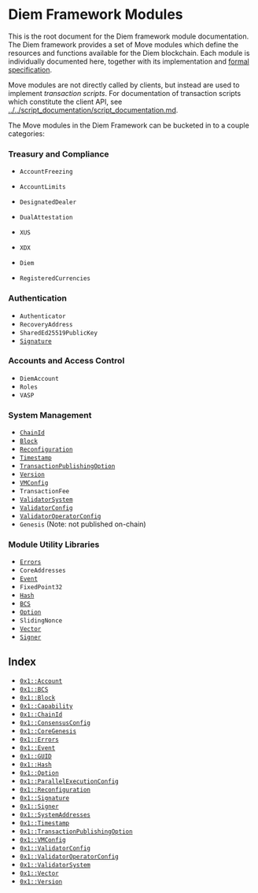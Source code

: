 
<a name="@Diem_Framework_Modules_0"></a>

# Diem Framework Modules


This is the root document for the Diem framework module documentation. The Diem framework provides a set of Move
modules which define the resources and functions available for the Diem blockchain. Each module is individually
documented here, together with its implementation and
[formal specification](../../script_documentation/spec_documentation.md).

Move modules are not directly called by clients, but instead are used to implement *transaction scripts*.
For documentation of transaction scripts which constitute the client API, see
[../../script_documentation/script_documentation.md](../../script_documentation/script_documentation.md).

The Move modules in the Diem Framework can be bucketed in to a couple categories:


<a name="@Treasury_and_Compliance_1"></a>

### Treasury and Compliance

* <code>AccountFreezing</code>
* <code>AccountLimits</code>
* <code>DesignatedDealer</code>
* <code>DualAttestation</code>

* <code>XUS</code>
* <code>XDX</code>
* <code>Diem</code>
* <code>RegisteredCurrencies</code>


<a name="@Authentication_2"></a>

### Authentication

* <code>Authenticator</code>
* <code>RecoveryAddress</code>
* <code>SharedEd25519PublicKey</code>
* <code><a href="Signature.md#0x1_Signature">Signature</a></code>


<a name="@Accounts_and_Access_Control_3"></a>

### Accounts and Access Control

* <code>DiemAccount</code>
* <code>Roles</code>
* <code>VASP</code>


<a name="@System_Management_4"></a>

### System Management

* <code><a href="ChainId.md#0x1_ChainId">ChainId</a></code>
* <code><a href="Block.md#0x1_Block">Block</a></code>
* <code><a href="Reconfiguration.md#0x1_Reconfiguration">Reconfiguration</a></code>
* <code><a href="Timestamp.md#0x1_Timestamp">Timestamp</a></code>
* <code><a href="TransactionPublishingOption.md#0x1_TransactionPublishingOption">TransactionPublishingOption</a></code>
* <code><a href="Version.md#0x1_Version">Version</a></code>
* <code><a href="VMConfig.md#0x1_VMConfig">VMConfig</a></code>
* <code>TransactionFee</code>
* <code><a href="ValidatorSystem.md#0x1_ValidatorSystem">ValidatorSystem</a></code>
* <code><a href="ValidatorConfig.md#0x1_ValidatorConfig">ValidatorConfig</a></code>
* <code><a href="ValidatorOperatorConfig.md#0x1_ValidatorOperatorConfig">ValidatorOperatorConfig</a></code>
* <code>Genesis</code> (Note: not published on-chain)


<a name="@Module_Utility_Libraries_5"></a>

### Module Utility Libraries

* <code><a href="../MoveStdlib/Errors.md#0x1_Errors">Errors</a></code>
* <code>CoreAddresses</code>
* <code><a href="../MoveStdlib/Event.md#0x1_Event">Event</a></code>
* <code>FixedPoint32</code>
* <code><a href="../MoveStdlib/Hash.md#0x1_Hash">Hash</a></code>
* <code><a href="../MoveStdlib/BCS.md#0x1_BCS">BCS</a></code>
* <code><a href="../MoveStdlib/Option.md#0x1_Option">Option</a></code>
* <code>SlidingNonce</code>
* <code><a href="../MoveStdlib/Vector.md#0x1_Vector">Vector</a></code>
* <code><a href="../MoveStdlib/Signer.md#0x1_Signer">Signer</a></code>


<a name="@Index_6"></a>

## Index


-  [`0x1::Account`](Account.md#0x1_Account)
-  [`0x1::BCS`](../MoveStdlib/BCS.md#0x1_BCS)
-  [`0x1::Block`](Block.md#0x1_Block)
-  [`0x1::Capability`](../MoveStdlib/Capability.md#0x1_Capability)
-  [`0x1::ChainId`](ChainId.md#0x1_ChainId)
-  [`0x1::ConsensusConfig`](ConsensusConfig.md#0x1_ConsensusConfig)
-  [`0x1::CoreGenesis`](CoreGenesis.md#0x1_CoreGenesis)
-  [`0x1::Errors`](../MoveStdlib/Errors.md#0x1_Errors)
-  [`0x1::Event`](../MoveStdlib/Event.md#0x1_Event)
-  [`0x1::GUID`](../MoveStdlib/GUID.md#0x1_GUID)
-  [`0x1::Hash`](../MoveStdlib/Hash.md#0x1_Hash)
-  [`0x1::Option`](../MoveStdlib/Option.md#0x1_Option)
-  [`0x1::ParallelExecutionConfig`](ParallelExecutionConfig.md#0x1_ParallelExecutionConfig)
-  [`0x1::Reconfiguration`](Reconfiguration.md#0x1_Reconfiguration)
-  [`0x1::Signature`](Signature.md#0x1_Signature)
-  [`0x1::Signer`](../MoveStdlib/Signer.md#0x1_Signer)
-  [`0x1::SystemAddresses`](SystemAddresses.md#0x1_SystemAddresses)
-  [`0x1::Timestamp`](Timestamp.md#0x1_Timestamp)
-  [`0x1::TransactionPublishingOption`](TransactionPublishingOption.md#0x1_TransactionPublishingOption)
-  [`0x1::VMConfig`](VMConfig.md#0x1_VMConfig)
-  [`0x1::ValidatorConfig`](ValidatorConfig.md#0x1_ValidatorConfig)
-  [`0x1::ValidatorOperatorConfig`](ValidatorOperatorConfig.md#0x1_ValidatorOperatorConfig)
-  [`0x1::ValidatorSystem`](ValidatorSystem.md#0x1_ValidatorSystem)
-  [`0x1::Vector`](../MoveStdlib/Vector.md#0x1_Vector)
-  [`0x1::Version`](Version.md#0x1_Version)


[//]: # ("File containing references which can be used from documentation")
[ACCESS_CONTROL]: https://github.com/diem/dip/blob/main/dips/dip-2.md
[ROLE]: https://github.com/diem/dip/blob/main/dips/dip-2.md#roles
[PERMISSION]: https://github.com/diem/dip/blob/main/dips/dip-2.md#permissions
